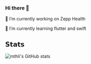 ### Hi there 👋

🔭 I’m currently working on Zepp Health

🌱 I’m currently learning flutter and swift

<!--
**dongqihouse/dongqihouse** is a ✨ _special_ ✨ repository because its `README.md` (this file) appears on your GitHub profile.

Here are some ideas to get you started:
- 👯 I’m looking to collaborate on ...
- 🤔 I’m looking for help with ...
- 💬 Ask me about ...
- 📫 How to reach me: ...
- 😄 Pronouns: ...
- ⚡ Fun fact: ...
-->
## 𝗦𝘁𝗮𝘁𝘀
![mthli's GitHub stats](https://github-readme-stats.vercel.app/api?username=dongqihouse&count_private=true&hide_title=true&show_icons=true)
